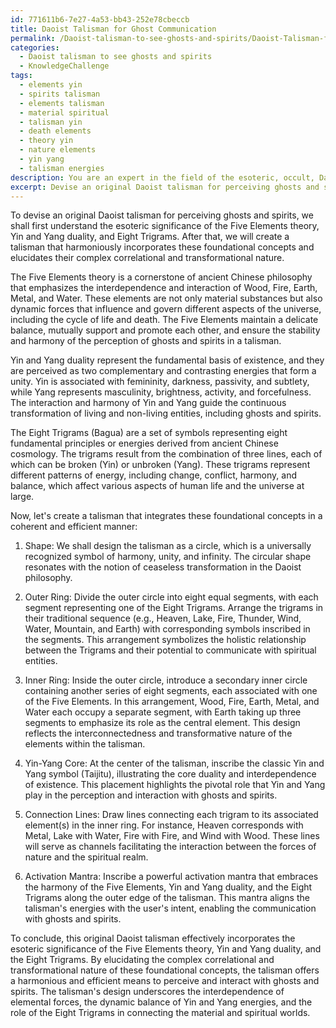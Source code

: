 ```yaml
---
id: 771611b6-7e27-4a53-bb43-252e78cbeccb
title: Daoist Talisman for Ghost Communication
permalink: /Daoist-talisman-to-see-ghosts-and-spirits/Daoist-Talisman-for-Ghost-Communication/
categories:
  - Daoist talisman to see ghosts and spirits
  - KnowledgeChallenge
tags:
  - elements yin
  - spirits talisman
  - elements talisman
  - material spiritual
  - talisman yin
  - death elements
  - theory yin
  - nature elements
  - yin yang
  - talisman energies
description: You are an expert in the field of the esoteric, occult, Daoist talisman to see ghosts and spirits and Education. You are a writer of tests, challenges, books and deep knowledge on Daoist talisman to see ghosts and spirits for initiates and students to gain deep insights and understanding from. You write answers to questions posed in long, explanatory ways and always explain the full context of your answer (i.e., related concepts, formulas, examples, or history), as well as the step-by-step thinking process you take to answer the challenges. Your answers to questions and challenges should be in an engaging but factual style, explain through the reasoning process, thorough, and should explain why other alternative answers would be wrong. Summarize the key themes, ideas, and conclusions at the end.
excerpt: Devise an original Daoist talisman for perceiving ghosts and spirits that incorporates the esoteric significance of the Five Elements theory, Yin and Yang duality, and Eight Trigrams, while elucidating the complex correlational and transformational nature of these foundational concepts in a harmonious and efficient manner.
---
```

To devise an original Daoist talisman for perceiving ghosts and spirits, we shall first understand the esoteric significance of the Five Elements theory, Yin and Yang duality, and Eight Trigrams. After that, we will create a talisman that harmoniously incorporates these foundational concepts and elucidates their complex correlational and transformational nature.

The Five Elements theory is a cornerstone of ancient Chinese philosophy that emphasizes the interdependence and interaction of Wood, Fire, Earth, Metal, and Water. These elements are not only material substances but also dynamic forces that influence and govern different aspects of the universe, including the cycle of life and death. The Five Elements maintain a delicate balance, mutually support and promote each other, and ensure the stability and harmony of the perception of ghosts and spirits in a talisman.

Yin and Yang duality represent the fundamental basis of existence, and they are perceived as two complementary and contrasting energies that form a unity. Yin is associated with femininity, darkness, passivity, and subtlety, while Yang represents masculinity, brightness, activity, and forcefulness. The interaction and harmony of Yin and Yang guide the continuous transformation of living and non-living entities, including ghosts and spirits.

The Eight Trigrams (Bagua) are a set of symbols representing eight fundamental principles or energies derived from ancient Chinese cosmology. The trigrams result from the combination of three lines, each of which can be broken (Yin) or unbroken (Yang). These trigrams represent different patterns of energy, including change, conflict, harmony, and balance, which affect various aspects of human life and the universe at large.

Now, let's create a talisman that integrates these foundational concepts in a coherent and efficient manner: 

1. Shape: We shall design the talisman as a circle, which is a universally recognized symbol of harmony, unity, and infinity. The circular shape resonates with the notion of ceaseless transformation in the Daoist philosophy.

2. Outer Ring: Divide the outer circle into eight equal segments, with each segment representing one of the Eight Trigrams. Arrange the trigrams in their traditional sequence (e.g., Heaven, Lake, Fire, Thunder, Wind, Water, Mountain, and Earth) with corresponding symbols inscribed in the segments. This arrangement symbolizes the holistic relationship between the Trigrams and their potential to communicate with spiritual entities.

3. Inner Ring: Inside the outer circle, introduce a secondary inner circle containing another series of eight segments, each associated with one of the Five Elements. In this arrangement, Wood, Fire, Earth, Metal, and Water each occupy a separate segment, with Earth taking up three segments to emphasize its role as the central element. This design reflects the interconnectedness and transformative nature of the elements within the talisman.

4. Yin-Yang Core: At the center of the talisman, inscribe the classic Yin and Yang symbol (Taijitu), illustrating the core duality and interdependence of existence. This placement highlights the pivotal role that Yin and Yang play in the perception and interaction with ghosts and spirits.

5. Connection Lines: Draw lines connecting each trigram to its associated element(s) in the inner ring. For instance, Heaven corresponds with Metal, Lake with Water, Fire with Fire, and Wind with Wood. These lines will serve as channels facilitating the interaction between the forces of nature and the spiritual realm.

6. Activation Mantra: Inscribe a powerful activation mantra that embraces the harmony of the Five Elements, Yin and Yang duality, and the Eight Trigrams along the outer edge of the talisman. This mantra aligns the talisman's energies with the user's intent, enabling the communication with ghosts and spirits.

To conclude, this original Daoist talisman effectively incorporates the esoteric significance of the Five Elements theory, Yin and Yang duality, and the Eight Trigrams. By elucidating the complex correlational and transformational nature of these foundational concepts, the talisman offers a harmonious and efficient means to perceive and interact with ghosts and spirits. The talisman's design underscores the interdependence of elemental forces, the dynamic balance of Yin and Yang energies, and the role of the Eight Trigrams in connecting the material and spiritual worlds.
